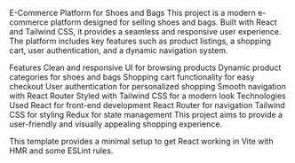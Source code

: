 E-Commerce Platform for Shoes and Bags
This project is a modern e-commerce platform designed for selling shoes and bags. Built with React and Tailwind CSS, it provides a seamless and responsive user experience. The platform includes key features such as product listings, a shopping cart, user authentication, and a dynamic navigation system.

Features
Clean and responsive UI for browsing products
Dynamic product categories for shoes and bags
Shopping cart functionality for easy checkout
User authentication for personalized shopping
Smooth navigation with React Router
Styled with Tailwind CSS for a modern look
Technologies Used
React for front-end development
React Router for navigation
Tailwind CSS for styling
Redux  for state management
This project aims to provide a user-friendly and visually appealing shopping experience.

This template provides a minimal setup to get React working in Vite with HMR and some ESLint rules.


